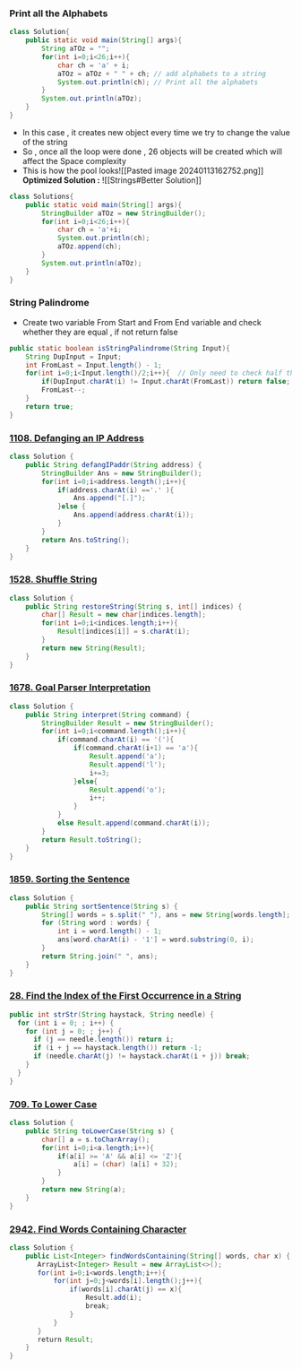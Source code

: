 ### Print all the Alphabets

```Java
class Solution{
	public static void main(String[] args){
		String aTOz = "";
		for(int i=0;i<26;i++){
			char ch = 'a' + i;
			aTOz = aTOz + " " + ch; // add alphabets to a string
			System.out.println(ch); // Print all the alphabets
		}
		System.out.println(aTOz);
	}
}
```

- In this case , it creates new object every time we try to change the value of the string
- So , once all the loop were done , 26 objects will be created which will affect the Space complexity
- This is how the pool looks![[Pasted image 20240113162752.png]]
 **Optimized Solution :**
 ![[Strings#Better Solution]]
```Java
class Solutions{
	public static void main(String[] args){
		StringBuilder aTOz = new StringBuilder();
		for(int i=0;i<26;i++){
			char ch = 'a'+i;
			System.out.println(ch);
			aTOz.append(ch);
		}
		System.out.println(aTOz);
	}
}
```

### String Palindrome 
- Create two variable From Start and From End variable and check whether they are equal , if not return false 
```Java
public static boolean isStringPalindrome(String Input){  
    String DupInput = Input;  
    int FromLast = Input.length() - 1;  
    for(int i=0;i<Input.length()/2;i++){  // Only need to check half the string
        if(DupInput.charAt(i) != Input.charAt(FromLast)) return false;  
        FromLast--;  
    }  
    return true;  
}
```


### [1108. Defanging an IP Address](https://leetcode.com/problems/defanging-an-ip-address/)

```Java
class Solution {
    public String defangIPaddr(String address) {
        StringBuilder Ans = new StringBuilder();
        for(int i=0;i<address.length();i++){
            if(address.charAt(i) =='.' ){
                Ans.append("[.]");
            }else {
                Ans.append(address.charAt(i));
            }
        }
        return Ans.toString();
    }
}
```




###  [1528. Shuffle String](https://leetcode.com/problems/shuffle-string/)

```Java
class Solution {
    public String restoreString(String s, int[] indices) {
        char[] Result = new char[indices.length];
        for(int i=0;i<indices.length;i++){
            Result[indices[i]] = s.charAt(i);
        }
        return new String(Result);
    }
}
```


### [1678. Goal Parser Interpretation](https://leetcode.com/problems/goal-parser-interpretation/)

```Java
class Solution {
    public String interpret(String command) {
        StringBuilder Result = new StringBuilder();
        for(int i=0;i<command.length();i++){
            if(command.charAt(i) == '('){
                if(command.charAt(i+1) == 'a'){
                    Result.append('a');
                    Result.append('l');
                    i+=3;
                }else{
                    Result.append('o');
                    i++;
                }
            }
            else Result.append(command.charAt(i));
        }
        return Result.toString();
    }
}
```

### [1859. Sorting the Sentence](https://leetcode.com/problems/sorting-the-sentence/)
```Java
class Solution {
    public String sortSentence(String s) {
        String[] words = s.split(" "), ans = new String[words.length];
        for (String word : words) {
            int i = word.length() - 1;
            ans[word.charAt(i) - '1'] = word.substring(0, i);
        }
        return String.join(" ", ans);
    }
}
```

### [28. Find the Index of the First Occurrence in a String](https://leetcode.com/problems/find-the-index-of-the-first-occurrence-in-a-string/)
```Java
public int strStr(String haystack, String needle) {
  for (int i = 0; ; i++) {
    for (int j = 0; ; j++) {
      if (j == needle.length()) return i;
      if (i + j == haystack.length()) return -1;
      if (needle.charAt(j) != haystack.charAt(i + j)) break;
    }
  }
}
```

### [709. To Lower Case](https://leetcode.com/problems/to-lower-case/)
```Java
class Solution {
    public String toLowerCase(String s) {
        char[] a = s.toCharArray();
        for(int i=0;i<a.length;i++){
            if(a[i] >= 'A' && a[i] <= 'Z'){
                a[i] = (char) (a[i] + 32);
            }
        }
        return new String(a);
    }
}
```

### [2942. Find Words Containing Character](https://leetcode.com/problems/find-words-containing-character/)
```Java
class Solution {
    public List<Integer> findWordsContaining(String[] words, char x) {
       ArrayList<Integer> Result = new ArrayList<>();
       for(int i=0;i<words.length;i++){
           for(int j=0;j<words[i].length();j++){
               if(words[i].charAt(j) == x){
                   Result.add(i);
                   break;
               }
           }
       }
       return Result;
    }
}
```

